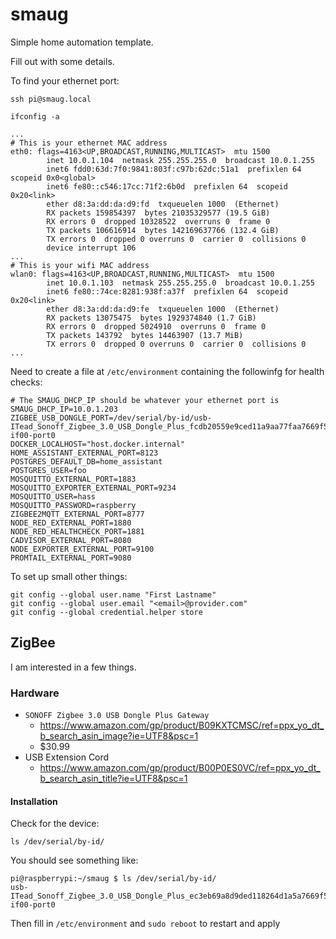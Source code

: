 # smaug

Simple home automation template.

Fill out with some details.

To find your ethernet port:

```
ssh pi@smaug.local

ifconfig -a

...
# This is your ethernet MAC address
eth0: flags=4163<UP,BROADCAST,RUNNING,MULTICAST>  mtu 1500
        inet 10.0.1.104  netmask 255.255.255.0  broadcast 10.0.1.255
        inet6 fdd0:63d:7f0:9841:803f:c97b:62dc:51a1  prefixlen 64  scopeid 0x0<global>
        inet6 fe80::c546:17cc:71f2:6b0d  prefixlen 64  scopeid 0x20<link>
        ether d8:3a:dd:da:d9:fd  txqueuelen 1000  (Ethernet)
        RX packets 159854397  bytes 21035329577 (19.5 GiB)
        RX errors 0  dropped 10328522  overruns 0  frame 0
        TX packets 106616914  bytes 142169637766 (132.4 GiB)
        TX errors 0  dropped 0 overruns 0  carrier 0  collisions 0
        device interrupt 106
...
# This is your wifi MAC address
wlan0: flags=4163<UP,BROADCAST,RUNNING,MULTICAST>  mtu 1500
        inet 10.0.1.103  netmask 255.255.255.0  broadcast 10.0.1.255
        inet6 fe80::74ce:8281:938f:a37f  prefixlen 64  scopeid 0x20<link>
        ether d8:3a:dd:da:d9:fe  txqueuelen 1000  (Ethernet)
        RX packets 13075475  bytes 1929374840 (1.7 GiB)
        RX errors 0  dropped 5024910  overruns 0  frame 0
        TX packets 143792  bytes 14463907 (13.7 MiB)
        TX errors 0  dropped 0 overruns 0  carrier 0  collisions 0
...
```

Need to create a file at `/etc/environment` containing the followinfg for health checks:

```
# The SMAUG_DHCP_IP should be whatever your ethernet port is
SMAUG_DHCP_IP=10.0.1.203
ZIGBEE_USB_DONGLE_PORT=/dev/serial/by-id/usb-ITead_Sonoff_Zigbee_3.0_USB_Dongle_Plus_fcdb20559e9ced11a9aa77faa7669f5d-if00-port0
DOCKER_LOCALHOST="host.docker.internal"
HOME_ASSISTANT_EXTERNAL_PORT=8123
POSTGRES_DEFAULT_DB=home_assistant
POSTGRES_USER=foo
MOSQUITTO_EXTERNAL_PORT=1883
MOSQUITTO_EXPORTER_EXTERNAL_PORT=9234
MOSQUITTO_USER=hass
MOSQUITTO_PASSWORD=raspberry
ZIGBEE2MQTT_EXTERNAL_PORT=8777
NODE_RED_EXTERNAL_PORT=1880
NODE_RED_HEALTHCHECK_PORT=1881
CADVISOR_EXTERNAL_PORT=8080
NODE_EXPORTER_EXTERNAL_PORT=9100
PROMTAIL_EXTERNAL_PORT=9080
```

To set up small other things:

```
git config --global user.name "First Lastname"
git config --global user.email "<email>@provider.com"
git config --global credential.helper store
```

## ZigBee

I am interested in a few things.

### Hardware

* `SONOFF Zigbee 3.0 USB Dongle Plus Gateway`
  * https://www.amazon.com/gp/product/B09KXTCMSC/ref=ppx_yo_dt_b_search_asin_image?ie=UTF8&psc=1
  * $30.99
* USB Extension Cord
  * https://www.amazon.com/gp/product/B00P0ES0VC/ref=ppx_yo_dt_b_search_asin_title?ie=UTF8&psc=1

#### Installation

Check for the device:

```
ls /dev/serial/by-id/
```

You should see something like:

```
pi@raspberrypi:~/smaug $ ls /dev/serial/by-id/
usb-ITead_Sonoff_Zigbee_3.0_USB_Dongle_Plus_ec3eb69a8d9ded118264d1a5a7669f5d-if00-port0
```

Then fill in `/etc/environment` and `sudo reboot` to restart and apply
